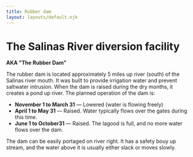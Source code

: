 ```yaml
---
title: Rubber dam
layout: layouts/default.njk
---
```


# The Salinas River diversion facility

**AKA "The Rubber Dam"**

The rubber dam is located approximately 5 miles up river (south) of the Salinas river mouth. It was built to provide irrigation water and prevent saltwater intrusion. When the dam is raised during the dry months, it creates a pond up river. The planned operation of the dam is:

- **November 1 to March 31** — Lowered (water is flowing freely)
- **April 1 to May 31** — Raised. Water typically flows over the gates during this time.
- **June 1 to October31** — Raised. The lagood is full, and no more water flows over the dam.

The dam can be easily portaged on river right. It has a safety bouy up stream, and the water above it is usually either slack or moves slowly.
